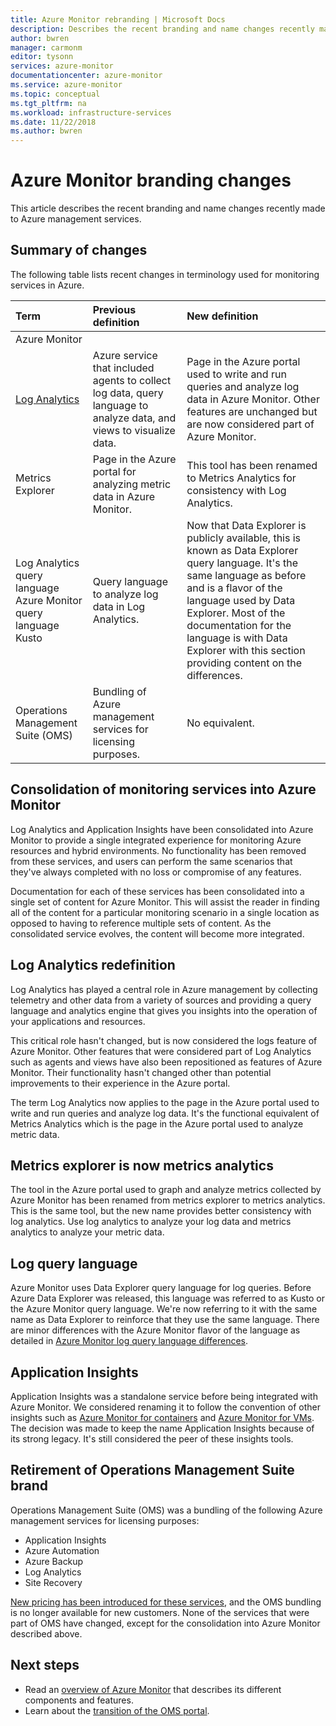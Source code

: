 ```yaml
---
title: Azure Monitor rebranding | Microsoft Docs
description: Describes the recent branding and name changes recently made to Azure management services.
author: bwren
manager: carmonm
editor: tysonn
services: azure-monitor
documentationcenter: azure-monitor
ms.service: azure-monitor
ms.topic: conceptual
ms.tgt_pltfrm: na
ms.workload: infrastructure-services
ms.date: 11/22/2018
ms.author: bwren
---
```


# Azure Monitor branding changes
This article describes the recent branding and name changes recently made to Azure management services. 

## Summary of changes
The following table lists recent changes in terminology used for monitoring services in Azure.

| Term | Previous definition | New definition | 
|:---|:---|:---|
| Azure Monitor |  |  |
| [Log Analytics](#log-analytics-redefinition) | Azure service that included agents to collect log data, query language to analyze data, and views to visualize data.  | Page in the Azure portal used to write and run queries and analyze log data in Azure Monitor. Other features are unchanged but are now considered part of Azure Monitor. |
| Metrics Explorer | Page in the Azure portal for analyzing metric data in Azure Monitor. | This tool has been renamed to Metrics Analytics for consistency with Log Analytics. |
| Log Analytics query language<br>Azure Monitor query language<br>Kusto | Query language to analyze log data in Log Analytics. | Now that Data Explorer is publicly available, this is known as Data Explorer query language. It's the same language as before and is a flavor of the language used by Data Explorer. Most of the documentation for the language is with Data Explorer with this section providing content on the differences. |
| Operations Management Suite (OMS) | Bundling of Azure management services for licensing purposes. | No equivalent.  |

## Consolidation of monitoring services into Azure Monitor
Log Analytics and Application Insights have been consolidated into Azure Monitor to provide a single integrated experience for monitoring Azure resources and hybrid environments. No functionality has been removed from these services, and users can perform the same scenarios that they've always completed with no loss or compromise of any features.

Documentation for each of these services has been consolidated into a single set of content for Azure Monitor. This will assist the reader in finding all of the content for a particular monitoring scenario in a single location as opposed to having to reference multiple sets of content. As the consolidated service evolves, the content will become more integrated.

## Log Analytics redefinition
Log Analytics has played a central role in Azure management by collecting telemetry and other data from a variety of sources and providing a query language and analytics engine that gives you insights into the operation of your applications and resources. 

This critical role hasn't changed, but is now considered the logs feature of Azure Monitor. Other features that were considered part of Log Analytics such as agents and views have also been repositioned as features of Azure Monitor. Their functionality hasn't changed other than potential improvements to their experience in the Azure portal.

The term Log Analytics now applies to the page in the Azure portal used to write and run queries and analyze log data. It's the functional equivalent of Metrics Analytics which is the page in the Azure portal used to analyze metric data.

## Metrics explorer is now metrics analytics
The tool in the Azure portal used to graph and analyze metrics collected by Azure Monitor has been renamed from metrics explorer to metrics analytics. This is the same tool, but the new name provides better consistency with log analytics. Use log analytics to analyze your log data and metrics analytics to analyze your metric data.

## Log query language
Azure Monitor uses Data Explorer query language for log queries. Before Azure Data Explorer was released, this language was referred to as Kusto or the Azure Monitor query language. We're now referring to it with the same name as Data Explorer to reinforce that they use the same language. There are minor differences with the Azure Monitor flavor of the language as detailed in [Azure Monitor log query language differences](log-query/data-explorer-difference.md).

## Application Insights
Application Insights was a standalone service before being integrated with Azure Monitor. We considered renaming it to follow the convention of other insights such as [Azure Monitor for containers]() and [Azure Monitor for VMs](). The decision was made to keep the name Application Insights because of its strong legacy. It's still considered the peer of these insights tools.

## Retirement of Operations Management Suite brand
Operations Management Suite (OMS) was a bundling of the following Azure management services for licensing purposes:

- Application Insights
- Azure Automation
- Azure Backup
- Log Analytics
- Site Recovery

[New pricing has been introduced for these services](https://azure.microsoft.com/blog/introducing-a-new-way-to-purchase-azure-monitoring-services/), and the OMS bundling is no longer available for new customers. None of the services that were part of OMS have changed, except for the consolidation into Azure Monitor described above. 






## Next steps

- Read an [overview of Azure Monitor](overview.md) that describes its different components and features.
- Learn about the [transition of the OMS portal](../log-analytics/log-analytics-oms-portal-transition.md).